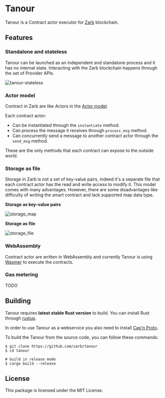 # Tanour

Tanour is a Contract actor executor for [Zarb](https://zarb.network/) blockchain.

## Features

### Standalone and stateless

Tanour can be launched as an independent and standalone process and it has no internal state.
Interacting with the Zarb blockchain happens through the set of Provider APIs.

![tanour-stateless](https://user-images.githubusercontent.com/8073510/133919171-0f5aea21-3f71-4b4b-99cd-465818b467d8.png)

### Actor model

Contract in Zarb are like Actors in the [Actor model](https://en.wikipedia.org/wiki/Actor_model).

Each contract actor:
 - Can be instantiated through the `instantiate` method.
 - Can process the message it receives through `process_msg` method.
 - Can concurrently send a message to another contract actor through the `send_msg` method.

These are the only methods that each contract can expose to the outside world.

### Storage as file

Storage in Zarb is not a set of key-value pairs, indeed it's a separate file that each contract actor has the read and write access to modify it. This model comes with many advantages. However, there are some disadvantages like difficulty of writing the smart contract and lack supported map data type.

**Storage as key-value pairs**

![storage_map](https://user-images.githubusercontent.com/8073510/133919511-4924578b-d9bb-40a3-976d-9e3305872b55.png)

**Storage as file**

![storage_file](https://user-images.githubusercontent.com/8073510/133919510-b3c2b63f-f5bc-49f8-b90b-b93aa8ee5285.png)


### WebAssembly

Contract actor are written in WebAssembly and currently Tanour is using [Wasmer](https://wasmer.io/) to execute the contracts.

### Gas metering

TODO


## Building

Tanour requires **latest stable Rust version** to build. You can install Rust through [rustup](https://www.rustup.rs/).

In order to use Tanour as a webservice you also need to install [Cap'n Proto](https://capnproto.org/install.html).

To build the Tanour from the source code, you can follow these commands:

```
$ git clone https://github.com/zarb/tanour
$ cd tanour

# build in release mode
$ cargo build --release
```



## License

This package is licensed under the MIT License.
